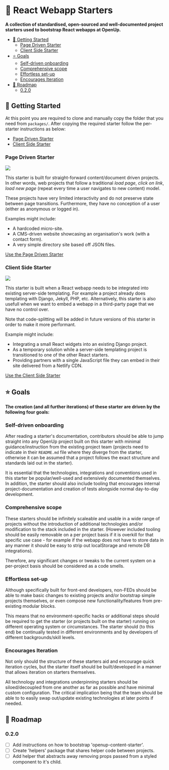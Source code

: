 # 🎁 React Webapp Starters

**A collection of standardised, open-sourced and well-documented project starters used to bootstrap React webapps at OpenUp.**

- [🚀 Getting Started](#%F0%9F%9A%80-getting-started)
  - [Page Driven Starter](#page-driven-starter)
  - [Client Side Starter](#client-side-starter)
- [⭐ Goals](#%E2%AD%90-goals)
  - [Self-driven onboarding](#self-driven-onboarding)
  - [Comprehensive scope](#comprehensive-scope)
  - [Effortless set-up](#effortless-set-up)
  - [Encourages Iteration](#encourages-iteration)
- [🚚 Roadmap](#%F0%9F%9A%9A-roadmap)
  - [0.2.0](#020)

## 🚀 Getting Started

At this point you are required to clone and manually copy the folder that you need from `packages/`. After copying the required starter follow the per-starter instructions as below:

- [Page Driven Starter](#page-driven-starter)
- [Client Side Starter](#)

### Page Driven Starter

[![](https://img.shields.io/badge/page--driven--starter-0.1.1-blue.svg)](https://github.com/OpenUpSA/react-webapp-starters/tree/master/docs/starters/page-driven-starter.md) 

This starter is built for straight-forward content/document driven projects. In other words, web projects that follow a traditional *load page*, *click on link*, *load new page* (repeat every time a user navigates to new content) model.

These projects have very limited interactivity and do not preserve state between page transitions. Furthermore, they have no conception of a user (either as anonymous or logged in).

Examples might include:
- A hardcoded micro-site.
- A CMS-driven website showcasing an organisation's work (with a contact form).
- A very simple directory site based off JSON files.

[Use the Page Driven Starter](https://github.com/OpenUpSA/react-webapp-starters/tree/master/docs/starters/page-driven-starter.md)

### Client Side Starter

[![](https://img.shields.io/badge/client--side--starter-0.1.1-blue.svg)](https://github.com/OpenUpSA/react-webapp-starters/tree/master/docs/starters/client-side-starter.md) 

This starter is built when a React webapp needs to be integrated into existing server-side templating. For example a project already does templating with Django, Jekyll, PHP, etc. Alternatively, this starter is also usefull when we want to embed a webapp in a third-party page that we have no control over.

Note that code-splitting will be added in future versions of this starter in order to make it more performant.

Example might include:
- Integrating a small React widgets into an existing Django project.
- As a temporary solution while a server-side templating project is transitioned to one of the other React starters.
- Providing partners with a single JavaScript file they can embed in their site delivered from a Netlify CDN.

[Use the Client Side Starter](https://github.com/OpenUpSA/react-webapp-starters/tree/master/docs/starters/client-side-starter.md)

## ⭐ Goals
**The creation (and all further iterations) of these starter are driven by the following four goals:**

### Self-driven onboarding

After reading a starter's documentation, contributors should be able to jump straight into any OpenUp project built on this starter with minimal guidance/instruction from the existing project team (projects need to indicate in their `README.md` file where they diverge from the starter, otherwise it can be assumed that a project follows the exact structure and standards laid out in the starter).

It is essential that the technologies, integrations and conventions used in this starter be popular/well-used and extensively documented themselves. In addition, the starter should also include tooling that encourages internal project-documentation and creation of tests alongside normal day-to-day development.

### Comprehensive scope
These starters should be infinitely scaleable and usable in a wide range of projects without the introduction of additional technologies and/or modification to the stack included in the starter. (However included tooling should be easily removable on a per project basis if it is overkill for that specific use case - for example if the webapp does not have to store data in any manner it should be easy to strip out localStorage and remote DB integrations).

Therefore, any significant changes or tweaks to the current system on a per-project basis should be considered as a code smells.

### Effortless set-up
Although specifically built for front-end developers, non-FEDs should be able to make basic changes to existing projects and/or bootstrap simple projects themselves, or even compose new functionality/features from pre-existing modular blocks.

This means that no environment-specific hacks or additional steps should be required to get the starter (or projects built on the starter) running on different operating system or circumstances. The starter should (to this end) be continually tested in different environments and by developers of different backgrounds/skill levels.

### Encourages Iteration
Not only should the structure of these starters aid and encourage quick iteration cycles, but the starter itself should be built/developed in a manner that allows iteration on starters themselves.

All technology and integrations underpinning starters should be siloed/decoupled from one another as far as possible and have minimal custom configuration. The critical implication being that the team should be able to to easily swap out/update existing technologies at later points if needed.

## 🚚 Roadmap

### 0.2.0
- [ ] Add instructions on how to bootstrap 'openup-content-starter'.
- [ ] Create 'helpers' package that shares helper code between projects.
- [ ] Add helper that abstracts away removing props passed from a styled component to it's child.
